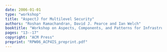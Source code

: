 ```yaml
---
date: 2006-01-01
type: "workshop"
title: "AspectJ for Multilevel Security"
authors: "Roshan Ramachandran, David J. Pearce and Ian Welch"
booktitle: "Workshop on Aspects, Components, and Patterns for Infrastructure Software (ACP4IS)"
pages: "13--17"
copyright: "ACM Press"
preprint: "RPW06_ACP4IS_preprint.pdf"
---
```


